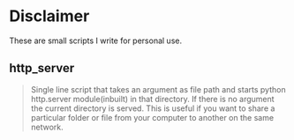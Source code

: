 # Disclaimer
These are small scripts I write for personal use. 

## http_server
> Single line script that takes an argument as file path and starts python http.server module(inbuilt) in that directory.
> If there is no argument the current directory is served. This is useful if you want to share a particular folder or file from your computer to 
> another on the same network. 
